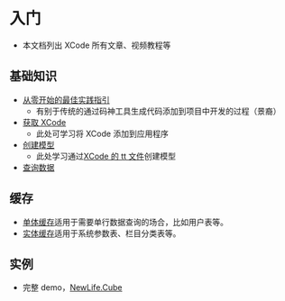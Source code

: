 # 入门

- 本文档列出 XCode 所有文章、视频教程等

## 基础知识

- [从零开始的最佳实践指引](./从零开始的最佳实践.md)
  - 有别于传统的通过码神工具生成代码添加到项目中开发的过程（景裔）
- [获取 XCode](./fundamentals/install.html)
  - 此处可学习将 XCode 添加到应用程序
- [创建模型](./modeling/modeling-file.html)
  - 此处学习通过[XCode 的 tt 文件](./modeling/tt-file.html)创建模型
- [查询数据](./querying/)

## 缓存

- [单体缓存](cache/single-cache.html)适用于需要单行数据查询的场合，比如用户表等。
- [实体缓存](cache/entity-cache.html)适用于系统参数表、栏目分类表等。

## 实例

- 完整 demo，[NewLife.Cube](https://github.com/NewLifeX/NewLife.Cube)
